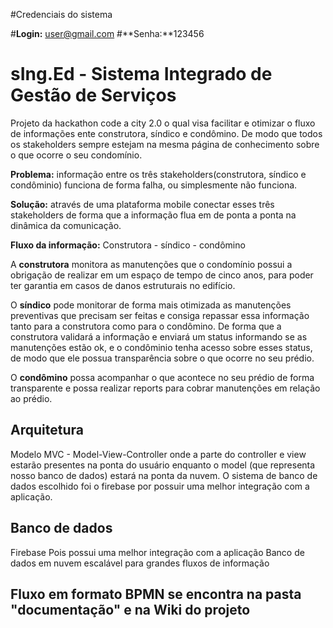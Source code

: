 #Credenciais do sistema

#**Login:** user@gmail.com
#**Senha:**123456


# sIng.Ed - Sistema Integrado de Gestão de Serviços
Projeto da hackathon code a city 2.0 o qual visa facilitar e otimizar o fluxo de informações ente construtora, síndico e condômino. De modo que todos os stakeholders sempre estejam na mesma página de conhecimento sobre o que ocorre o seu condomínio.

**Problema:** informação entre os três stakeholders(construtora, síndico e condôminio) funciona de forma falha, ou simplesmente não funciona.

**Solução:** através de uma plataforma mobile conectar esses três stakeholders de forma que a informação flua em de ponta a ponta na dinâmica da comunicação.

**Fluxo da informação:**
Construtora - síndico - condômino

A **construtora** monitora as manutenções que o condomínio possui a obrigação de realizar em um espaço de tempo de cinco anos, para poder ter garantia em casos de danos estruturais no edifício.

O **síndico** pode monitorar de forma mais otimizada as manutenções preventivas que precisam ser feitas e consiga repassar essa informação tanto para a construtora como para o condômino. De forma que a construtora validará a informação e enviará um status informando se as manutenções estão ok, e o condôminio tenha acesso sobre esses status, de modo que ele possua transparência sobre o que ocorre no seu prédio.

O **condômino** possa acompanhar o que acontece no seu prédio de forma transparente e possa realizar reports para cobrar manutenções em relação ao prédio.

## Arquitetura

Modelo MVC - Model-View-Controller onde a parte do controller e view estarão presentes na ponta do usuário enquanto o model (que representa nosso banco de dados) estará na ponta da nuvem. O sistema de banco de dados escolhido foi o firebase por possuir uma melhor integração com a aplicação.


## Banco de dados
Firebase
Pois possui uma melhor integração com a aplicação
Banco de dados em nuvem escalável para grandes fluxos de informação


## Fluxo em formato BPMN se encontra na pasta "documentação" e na Wiki do projeto





